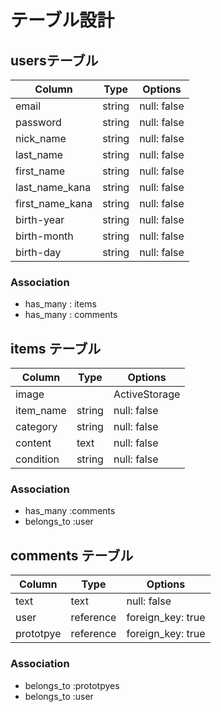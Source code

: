 # テーブル設計

## usersテーブル

| Column          | Type   | Options     |
| ---------       | ------ | ----------- |
| email           | string | null: false |
| password        | string | null: false |
| nick_name       | string | null: false |
| last_name       | string | null: false |
| first_name      | string | null: false |
| last_name_kana  | string | null: false |
| first_name_kana | string | null: false | 
| birth-year      | string | null: false |
| birth-month     | string | null: false |
| birth-day       | string | null: false |

### Association

- has_many : items
- has_many : comments


## items テーブル

| Column     | Type      | Options       |
| ---------  | --------  | -----------   |
| image      |           | ActiveStorage |
| item_name  | string    | null: false   |
| category   | string    | null: false   |
| content    | text      | null: false   |
| condition  | string    | null: false   |


### Association

- has_many :comments
- belongs_to :user


## comments テーブル

| Column     | Type      | Options          |
| ---------  | --------  | --------------   |
| text       | text      | null: false      |
| user       | reference |foreign_key: true |
| prototpye  | reference | foreign_key: true|

### Association

- belongs_to :prototpyes
- belongs_to :user

